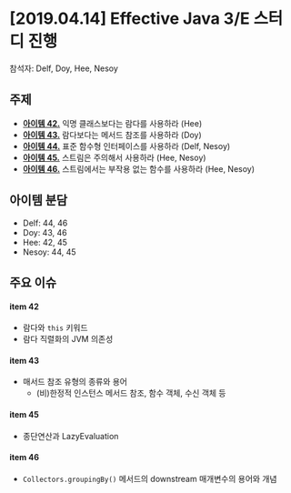 # [2019.04.14] Effective Java 3/E 스터디 진행
참석자: Delf, Doy, Hee, Nesoy
## 주제

- [**아이템 42.**](../chapter07/item42.md) 익명 클래스보다는 람다를 사용하라 (Hee)
- [**아이템 43.**](../chapter07/item43.md) 람다보다는 메서드 참조를 사용하라 (Doy)
- [**아이템 44.**](../chapter07/item44.md) 표준 함수형 인터페이스를 사용하라 (Delf, Nesoy)
- [**아이템 45.**](../chapter07/item45.md) 스트림은 주의해서 사용하라 (Hee, Nesoy)
- [**아이템 46.**](../chapter07/item46.md) 스트림에서는 부작용 없는 함수를 사용하라 (Hee, Nesoy)


## 아이템 분담
- Delf: 44, 46
- Doy: 43, 46
- Hee: 42, 45
- Nesoy: 44, 45

## 주요 이슈

#### item 42
- 람다와 `this` 키워드
- 람다 직렬화의 JVM 의존성

#### item 43
- 매서드 참조 유형의 종류와 용어
  - (비)한정적 인스턴스 메서드 참조, 함수 객체, 수신 객체 등

#### item 45
- 종단연산과 LazyEvaluation

#### item 46
- `Collectors.groupingBy()` 메서드의 downstream 매개변수의 용어와 개념
